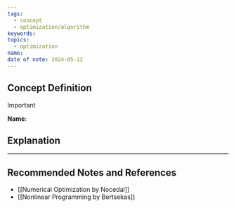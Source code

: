 ```yaml
---
tags:
  - concept
  - optimization/algorithm
keywords: 
topics:
  - optimization
name: 
date of note: 2024-05-12
---
```


## Concept Definition

>[!important]
>**Name**: 



## Explanation





-----------
##  Recommended Notes and References

- [[Numerical Optimization by Nocedal]]
- [[Nonlinear Programming by Bertsekas]]